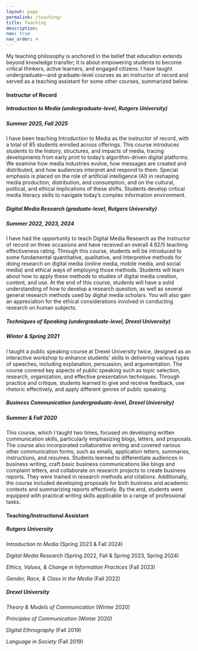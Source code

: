 ```yaml
---
layout: page
permalink: /teaching/
title: Teaching
description:
nav: true
nav_order: 4
---
```


My teaching philosophy is anchored in the belief that education extends beyond knowledge transfer; it is about empowering students to become critical thinkers, active learners, and engaged citizens. I have taught undergraduate—and graduate-level courses as an instructor of record and served as a teaching assistant for some other courses, summarized below.

#### **Instructor of Record**


##### **_Introduction to Media_ (undergraduate-level, Rutgers University)**

##### Summer 2025, Fall 2025

I have been teaching Introduction to Media as the instructor of record, with a total of 85 students enrolled across offerings. This course introduces students to the history, structures, and impacts of media, tracing developments from early print to today’s algorithm-driven digital platforms. We examine how media industries evolve, how messages are created and distributed, and how audiences interpret and respond to them. Special emphasis is placed on the role of artificial intelligence (AI) in reshaping media production, distribution, and consumption, and on the cultural, political, and ethical implications of these shifts. Students develop critical media literacy skills to navigate today’s complex information environment. 

##### **_Digital Media Research_ (graduate-level, Rutgers University)**

##### Summer 2022, 2023, 2024

I have had the opportunity to teach Digital Media Research as the instructor of record on three occasions and have received an overall 4.62/5 teaching effectiveness rating. Through this course, students will be introduced to some fundamental quantitative, qualitative, and interpretive methods for doing research on digital media (online media, mobile media, and social media) and ethical ways of employing those methods. Students will learn about how to apply these methods to studies of digital media creation, content, and use. At the end of this course, students will have a solid understanding of how to develop a research question, as well as several general research methods used by digital media scholars. You will also gain an appreciation for the ethical considerations involved in conducting research on human subjects.  
 

##### **_Techniques of Speaking_ (undergraduate-level, Drexel University)**

##### Winter & Spring 2021 

I taught a public speaking course at Drexel University twice, designed as an interactive workshop to enhance students' skills in delivering various types of speeches, including explanation, persuasion, and argumentation. The course covered key aspects of public speaking such as topic selection, research, organization, and effective presentation techniques. Through practice and critique, students learned to give and receive feedback, use rhetoric effectively, and apply different genres of public speaking.


##### **_Business Communication_ (undergraduate-level, Drexel University)**

##### Summer & Fall 2020

This course, which I taught two times, focused on developing written communication skills, particularly emphasizing blogs, letters, and proposals. The course also incorporated collaborative writing and covered various other communication forms, such as emails, application letters, summaries, instructions, and resumes. Students learned to differentiate audiences in business writing, craft basic business communications like blogs and complaint letters, and collaborate on research projects to create business reports. They were trained in research methods and citations. Additionally, the course included developing proposals for both business and academic contexts and summarizing reports effectively. By the end, students were equipped with practical writing skills applicable to a range of professional tasks.


#### **Teaching/Instructional Assistant**

##### **Rutgers University**

_Introduction to Media_ (Spring 2023 & Fall 2024) 

_Digital Media Research_ (Spring 2022, Fall & Spring 2023, Spring 2024) 

_Ethics, Values, & Change in Information Practices_ (Fall 2023) 

_Gender, Race, & Class in the Media_ (Fall 2022)


##### **Drexel University**
_Theory & Models of Communication_ (Winter 2020)

_Principles of Communication_ (Winter 2020)

_Digital Ethnography_ (Fall 2019)

_Language in Society_ (Fall 2019)